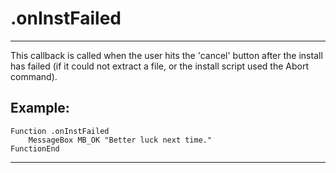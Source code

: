 # .onInstFailed

---

This callback is called when the user hits the 'cancel' button after the install has failed (if it could not extract a file, or the install script used the Abort command).

## Example:

	Function .onInstFailed
		MessageBox MB_OK "Better luck next time."
	FunctionEnd

---
